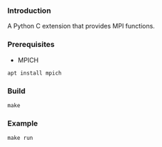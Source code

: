 ### Introduction

A Python C extension that provides MPI functions.

### Prerequisites
- MPICH
```
apt install mpich
```

### Build
```
make
```

### Example
```
make run
```
